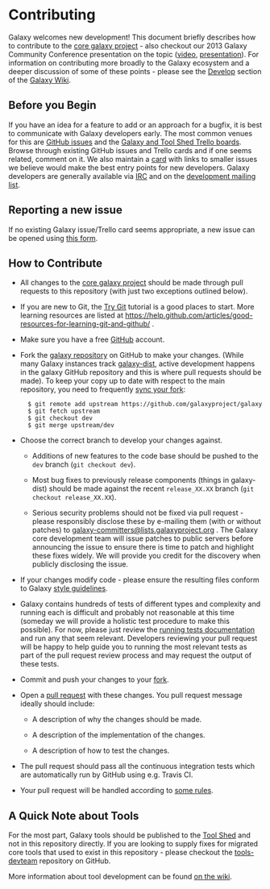 # Contributing

Galaxy welcomes new development!
This document briefly describes how to contribute to the [core
galaxy project](https://github.com/galaxyproject/galaxy) -
also checkout our 2013 Galaxy Community
Conference presentation on the topic
([video](https://vimeo.com/channels/581875/73486255),
[presentation](https://wiki.galaxyproject.org/Documents/Presentations/GCC2013?action=AttachFile&do=view&target=BakerContribute.pdf)). For
information on contributing more broadly to the Galaxy ecosystem and a
deeper discussion of some of these points - please see the
[Develop](https://wiki.galaxyproject.org/Develop/) section of the
[Galaxy Wiki](https://wiki.galaxyproject.org/).

## Before you Begin

If you have an idea for a feature to add or an approach for a bugfix,
it is best to communicate with Galaxy developers early. The most
common venues for this are
[GitHub issues](https://github.com/galaxyproject/galaxy/issues) and the
[Galaxy and Tool Shed Trello boards](https://wiki.galaxyproject.org/Issues).
Browse through existing GitHub issues and Trello cards and if one seems related,
comment on it. We also maintain a [card](https://trello.com/c/eFdPIdIB) with
links to smaller issues we believe would make the best entry points for new
developers.
Galaxy developers are generally available via
[IRC](https://wiki.galaxyproject.org/GetInvolved#IRC_Channel) and on
the [development mailing list](http://dev.list.galaxyproject.org/).

## Reporting a new issue

If no existing Galaxy issue/Trello card seems appropriate, a new issue can be
opened using [this form](https://github.com/galaxyproject/galaxy/issues/new).

## How to Contribute

* All changes to the [core galaxy project](https://github.com/galaxyproject/galaxy)
  should be made through pull requests to this repository (with just two
  exceptions outlined below).

* If you are new to Git, the [Try Git](http://try.github.com/) tutorial is a good places to start.
  More learning resources are listed at https://help.github.com/articles/good-resources-for-learning-git-and-github/ .

* Make sure you have a free [GitHub](https://github.com/) account.

* Fork the [galaxy repository](https://github.com/galaxyproject/galaxy) on
  GitHub to make your changes.
  (While many Galaxy instances track
  [galaxy-dist](https://bitbucket.org/galaxy/galaxy-dist), active development
  happens in the galaxy GitHub repository and this is where pull requests
  should be made).
  To keep your copy up to date with respect to the main repository, you need to
  frequently [sync your fork](https://help.github.com/articles/syncing-a-fork/):
  ```
    $ git remote add upstream https://github.com/galaxyproject/galaxy
    $ git fetch upstream
    $ git checkout dev
    $ git merge upstream/dev
  ```

* Choose the correct branch to develop your changes against.

  * Additions of new features to the code base should be pushed to the `dev` branch (`git
    checkout dev`).

  * Most bug fixes to previously release components (things in galaxy-dist)
    should be made against the recent `release_XX.XX` branch (`git checkout release_XX.XX`).

  * Serious security problems should not be fixed via pull request - please
    responsibly disclose these by e-mailing them (with or without patches) to
    galaxy-committers@lists.galaxyproject.org . The Galaxy core development team will
    issue patches to public servers before announcing the issue to ensure there
    is time to patch and highlight these fixes widely. We will provide you
    credit for the discovery when publicly disclosing the issue.

* If your changes modify code - please ensure the resulting files
  conform to Galaxy [style
  guidelines](https://wiki.galaxyproject.org/Develop/BestPractices).

* Galaxy contains hundreds of tests of different types and complexity
  and running each is difficult and probably not reasonable at this
  time (someday we will provide a holistic test procedure to make this
  possible). For now, please just review the [running tests
  documentation](https://wiki.galaxyproject.org/Admin/RunningTests)
  and run any that seem relevant. Developers reviewing your pull
  request will be happy to help guide you to running the most relevant
  tests as part of the pull request review process and may request the
  output of these tests.

* Commit and push your changes to your
  [fork](https://help.github.com/articles/pushing-to-a-remote/).

* Open a [pull
  request](https://help.github.com/articles/creating-a-pull-request/)
  with these changes. You pull request message ideally should include:

   * A description of why the changes should be made.

   * A description of the implementation of the changes.

   * A description of how to test the changes.

* The pull request should pass all the continuous integration tests which are
  automatically run by GitHub using e.g. Travis CI.

* Your pull request will be handled according to
  [some rules](doc/source/project/organization.rst#handling-pull-requests).

## A Quick Note about Tools

  For the most part, Galaxy tools should be published to the
  [Tool Shed](https://wiki.galaxyproject.org/ToolShed) and not in this
  repository directly. If you are looking to supply fixes for migrated
  core tools that used to exist in this repository - please checkout
  the [tools-devteam](https://github.com/galaxyproject/tools-devteam)
  repository on GitHub.

  More information about tool development can be found [on the
  wiki](https://wiki.galaxyproject.org/Develop).
